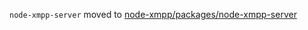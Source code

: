 `node-xmpp-server` moved to [node-xmpp/packages/node-xmpp-server](https://github.com/node-xmpp/node-xmpp/tree/master/packages/node-xmpp-server)
